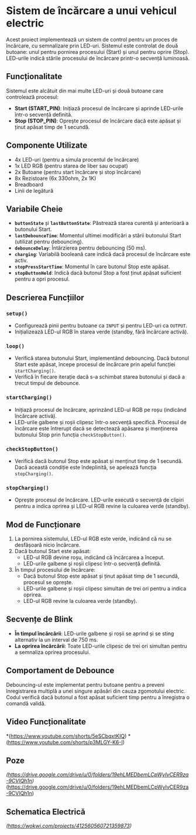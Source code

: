 # ⁠Sistem de încărcare a unui vehicul electric

Acest proiect implementează un sistem de control pentru un proces de încărcare, cu semnalizare prin LED-uri. Sistemul este controlat de două butoane: unul pentru pornirea procesului (Start) și unul pentru oprire (Stop). LED-urile indică stările procesului de încărcare printr-o secvență luminoasă.

## Funcționalitate

Sistemul este alcătuit din mai multe LED-uri și două butoane care controlează procesul:

- **Start (START_PIN)**: Inițiază procesul de încărcare și aprinde LED-urile într-o secvență definită.
- **Stop (STOP_PIN)**: Oprește procesul de încărcare dacă este apăsat și ținut apăsat timp de 1 secundă.

## Componente Utilizate

- 4x LED-uri (pentru a simula procentul de încărcare)
- 1x LED RGB (pentru starea de liber sau ocupat)
- 2x Butoane (pentru start încărcare și stop încărcare)
- 8x Rezistoare (6x 330ohm, 2x 1K)
- Breadboard
- Linii de legătură

## Variabile Cheie

- **`buttonState`** și **`lastButtonState`**: Păstrează starea curentă și anterioară a butonului Start.
- **`lastDebounceTime`**: Momentul ultimei modificări a stării butonului Start (utilizat pentru debouncing).
- **`debounceDelay`**: Întârzierea pentru debouncing (50 ms).
- **`charging`**: Variabilă booleană care indică dacă procesul de încărcare este activ.
- **`stopPressStartTime`**: Momentul în care butonul Stop este apăsat.
- **`stopButtonHeld`**: Indică dacă butonul Stop a fost ținut apăsat suficient pentru a opri procesul.

## Descrierea Funcțiilor

### `setup()`

- Configurează pinii pentru butoane ca `INPUT` și pentru LED-uri ca `OUTPUT`.
- Inițializează LED-ul RGB în starea verde (standby, fără încărcare activă).

### `loop()`

- Verifică starea butonului Start, implementând debouncing. Dacă butonul Start este apăsat, începe procesul de încărcare prin apelul funcției `startCharging()`.
- Verifică în fiecare iterație dacă s-a schimbat starea butonului și dacă a trecut timpul de debounce.

### `startCharging()`

- Inițiază procesul de încărcare, aprinzând LED-ul RGB pe roșu (indicând încărcare activă).
- LED-urile galbene și roșii clipesc într-o secvență specifică. Procesul de încărcare este întrerupt dacă se detectează apăsarea și menținerea butonului Stop prin funcția `checkStopButton()`.

### `checkStopButton()`

- Verifică dacă butonul Stop este apăsat și menținut timp de 1 secundă. Dacă această condiție este îndeplinită, se apelează funcția `stopCharging()`.

### `stopCharging()`

- Oprește procesul de încărcare. LED-urile execută o secvență de clipiri pentru a indica oprirea și LED-ul RGB revine la culoarea verde (standby).

## Mod de Funcționare

1. La pornirea sistemului, LED-ul RGB este verde, indicând că nu se desfășoară nicio încărcare.
2. Dacă butonul Start este apăsat:
   - LED-ul RGB devine roșu, indicând că încărcarea a început.
   - LED-urile galbene și roșii clipesc într-o secvență definită.
3. În timpul procesului de încărcare:
   - Dacă butonul Stop este apăsat și ținut apăsat timp de 1 secundă, procesul se oprește.
   - LED-urile galbene și roșii clipesc simultan de trei ori pentru a indica oprirea.
   - LED-ul RGB revine la culoarea verde (standby).

## Secvențe de Blink

- **În timpul încărcării**: LED-urile galbene și roșii se aprind și se sting alternativ la un interval de 750 ms.
- **La oprirea încărcării**: Toate LED-urile clipesc de trei ori simultan pentru a semnaliza oprirea procesului.

## Comportament de Debounce

Debouncing-ul este implementat pentru butoane pentru a preveni înregistrarea multiplă a unei singure apăsări din cauza zgomotului electric. Codul verifică dacă butonul a fost apăsat suficient timp pentru a înregistra o comandă validă.

## Video Funcționalitate

*(https://www.youtube.com/shorts/5eSCbqxtKIQ)
*(https://www.youtube.com/shorts/p3MLGY-K6-I)

## Poze

*(https://drive.google.com/drive/u/0/folders/19ehLMEDbemLCpWyIvCER9za-9CVlQh1n)*(https://drive.google.com/drive/u/0/folders/19ehLMEDbemLCpWyIvCER9za-9CVlQh1n)

## Schematica Electrică

*(https://wokwi.com/projects/412560560721359873)*
